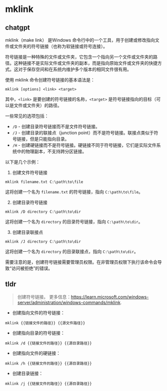 # mklink 
## chatgpt 
mklink（make link） 是Windows 命令行中的一个工具，用于创建或修改指向文件或文件夹的符号链接（也称为软链接或符号连接）。

符号链接是一种特殊的文件或文件夹，它包含一个指向另一个文件或文件夹的路径。这种链接不是实际文件或文件夹的副本，而是指向原始文件或文件夹的快捷方式。这对于保存空间和在系统内维护多个版本的相同文件很有用。

使用 mklink 命令创建符号链接的基本语法是：

```
mklink [options] <link> <target>
```

其中，`<link>` 是要创建的符号链接的名称，`<target>` 是符号链接指向的目标（可以是文件或文件夹）的路径。

一些常见的选项包括：

- `/D` - 创建目录符号链接而不是文件符号链接。
- `/J` - 创建目录的联接点（junction point）而不是符号链接。联接点类似于符号链接，但是只能指向目录。
- `/H` - 创建硬链接而不是符号链接。硬链接不同于符号链接，它们是实际文件系统中的物理副本，不支持跨分区链接。

以下是几个示例：

1. 创建文件符号链接

```
mklink filename.txt C:\path\to\file
```

这将创建一个名为 `filename.txt` 的符号链接，指向 `C:\path\to\file`。

2. 创建目录符号链接

```
mklink /D directory C:\path\to\dir
```

这将创建一个名为 `directory` 的目录符号链接，指向 `C:\path\to\dir`。

3. 创建目录联接点

```
mklink /J directory C:\path\to\dir
```

这将创建一个名为 `directory` 的目录联接点，指向 `C:\path\to\dir`。

需要注意的是，创建符号链接需要管理员权限。在非管理员权限下执行该命令会导致“访问被拒绝”的错误。 

## tldr 
 
> 创建符号链接。
> 更多信息：<https://learn.microsoft.com/windows-server/administration/windows-commands/mklink>.

- 创建指向文件的符号链接：

`mklink {{链接文件的路径}} {{源文件路径}}`

- 创建指向目录的符号链接：

`mklink /d {{链接文件的路径}} {{源目录路径}}`

- 创建指向文件的硬链接：

`mklink /h {{链接文件的路径}} {{源目录路径}}`

- 创建目录链接：

`mklink /j {{链接文件的路径}} {{源目录路径}}`
